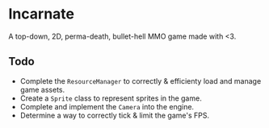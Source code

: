 # Incarnate

A top-down, 2D, perma-death, bullet-hell MMO game made with <3.

## Todo

- Complete the `ResourceManager` to correctly & efficienty load and manage game assets.
- Create a `Sprite` class to represent sprites in the game.
- Complete and implement the `Camera` into the engine.
- Determine a way to correctly tick & limit the game's FPS.
